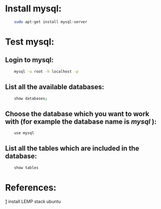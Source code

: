 # Install mysql:

```bash
	sudo apt-get install mysql-server
```

# Test mysql:
## Login to mysql:

```bash
	mysql -u root -h localhost -p
```

## List all the available databases:

```bash
	show databases;
```

## Choose the database which you want to work with (for example the database name is *mysql* ):

```bash
	use mysql
```

## List all the tables which are included in the database:

```bash
	show tables
```

# References:

[1](https://www.digitalocean.com/community/tutorials/how-to-install-linux-nginx-mysql-php-lemp-stack-in-ubuntu-16-04) install LEMP stack ubuntu